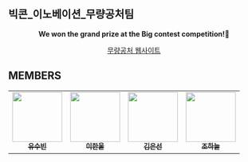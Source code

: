 ## 빅콘_이노베이션_무량공처팀
<p align = 'center'>
  <b>We won the grand prize at the Big contest competition!🥇</b>
</p>
<p align = 'center'>
  <a href='https://yoosoobin.github.io/mrgc/'>무량공처 웹사이트</a>
</p>


## MEMBERS
<table>
  <tr>
      <td align="center"><a href="https://github.com/yoosoobin"><img src="https://avatars.githubusercontent.com/u/76245088?v=4" width="100" height="100"><br /><sub><b>유수빈</b></sub></td>
      <td align="center"><a href="https://github.com/h-albert-lee"><img src="https://avatars.githubusercontent.com/u/88315152?v=4" width="100" height="100"><br /><sub><b>이한울</b></sub></td>
      <td align="center"><a href="https://github.com/sun1187"><img src="https://avatars.githubusercontent.com/u/70509258?v=4" width="100" height="100"><br /><sub><b>김은선</b></sub></td>
      <td align="center"><a href="https://github.com/jo999999"><img src="https://avatars.githubusercontent.com/u/77534419?v=4" width="100" height="100"><br /><sub><b>조하늘</b></sub></td> 
     </tr>
</table>


